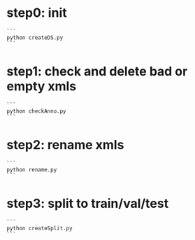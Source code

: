 # step0: init
    ```
    python createDS.py
    ```

# step1: check and delete bad or empty xmls 
    ```
    python checkAnno.py
    ```
    
# step2: rename xmls
    ```
    python rename.py
    ```

# step3: split to train/val/test
    ```
    python createSplit.py
    ```